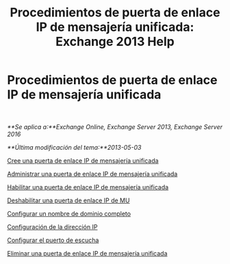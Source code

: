 ﻿---
title: 'Procedimientos de puerta de enlace IP de mensajería unificada: Exchange 2013 Help'
TOCTitle: Procedimientos de puerta de enlace IP de mensajería unificada
ms:assetid: 298e51f5-9e42-4395-b9ea-6f16c28a8422
ms:mtpsurl: https://technet.microsoft.com/es-es/library/JJ822153(v=EXCHG.150)
ms:contentKeyID: 50556760
ms.date: 05/22/2018
mtps_version: v=EXCHG.150
ms.translationtype: MT
---

# Procedimientos de puerta de enlace IP de mensajería unificada

 

_**Se aplica a:**Exchange Online, Exchange Server 2013, Exchange Server 2016_

_**Última modificación del tema:**2013-05-03_

[Cree una puerta de enlace IP de mensajería unificada](create-a-um-ip-gateway-exchange-2013-help.md)

[Administrar una puerta de enlace IP de mensajería unificada](manage-a-um-ip-gateway-exchange-2013-help.md)

[Habilitar una puerta de enlace IP de mensajería unificada](enable-a-um-ip-gateway-exchange-2013-help.md)

[Deshabilitar una puerta de enlace IP de MU](disable-a-um-ip-gateway-exchange-2013-help.md)

[Configurar un nombre de dominio completo](configure-a-fully-qualified-domain-name-exchange-2013-help.md)

[Configuración de la dirección IP](configure-the-ip-address-exchange-2013-help.md)

[Configurar el puerto de escucha](configure-the-listening-port-exchange-2013-help.md)

[Eliminar una puerta de enlace IP de mensajería unificada](delete-a-um-ip-gateway-exchange-2013-help.md)

